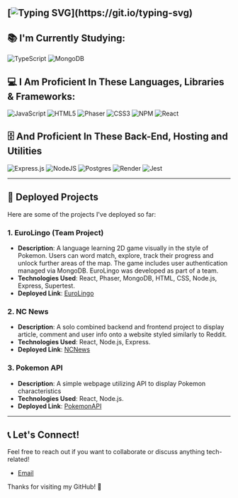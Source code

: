 [![Typing SVG](https://readme-typing-svg.demolab.com/?lines=Hello+I'm+Peter;Find+Out+About+Me+Below!)](https://git.io/typing-svg)
---

## 📚 I'm Currently Studying:

![TypeScript](https://img.shields.io/badge/typescript-%23323330.svg?style=for-the-badge&logo=typescript&logoColor=%23F7DF1E)
![MongoDB](https://img.shields.io/badge/MongoDB-%23404d59.svg?style=for-the-badge&logo=mongoDB&logoColor=%2361DAFB)

## 💻 I Am Proficient In These Languages, Libraries & Frameworks:

![JavaScript](https://img.shields.io/badge/javascript-%23323330.svg?style=for-the-badge&logo=javascript&logoColor=%23F7DF1E)
![HTML5](https://img.shields.io/badge/html5-%23E34F26.svg?style=for-the-badge&logo=html5&logoColor=white)
![Phaser](https://img.shields.io/badge/Phaser-%23E34F26.svg?style=for-the-badge&logo=phaser&logoColor=white)
![CSS3](https://img.shields.io/badge/css3-%231572B6.svg?style=for-the-badge&logo=css3&logoColor=white)
![NPM](https://img.shields.io/badge/NPM-%23CB3837.svg?style=for-the-badge&logo=npm&logoColor=white)
![React](https://img.shields.io/badge/react-%2320232a.svg?style=for-the-badge&logo=react&logoColor=%2361DAFB)

## 🗄️ **And Proficient In These Back-End, Hosting and Utilities**

![Express.js](https://img.shields.io/badge/express.js-%23404d59.svg?style=for-the-badge&logo=express&logoColor=%2361DAFB)
![NodeJS](https://img.shields.io/badge/node.js-6DA55F?style=for-the-badge&logo=node.js&logoColor=white)
![Postgres](https://img.shields.io/badge/postgres-%23316192.svg?style=for-the-badge&logo=postgresql&logoColor=white)
![Render](https://img.shields.io/badge/Render-%46E3B7.svg?style=for-the-badge&logo=render&logoColor=white)
![Jest](https://img.shields.io/badge/-jest-%23C21325?style=for-the-badge&logo=jest&logoColor=white)

---

## 🚀 Deployed Projects

Here are some of the projects I've deployed so far:

### 1. EuroLingo (Team Project)
- **Description**: A language learning 2D game visually in the style of Pokemon. Users can word match, explore, track their progress and unlock further areas of the map. The game includes user authentication managed via MongoDB. EuroLingo was developed as part of a team.
- **Technologies Used**: React, Phaser, MongoDB, HTML, CSS, Node.js, Express, Supertest.
- **Deployed Link**: [EuroLingo](https://eurolingogame.netlify.app/)

### 2. **NC News**
- **Description**: A solo combined backend and frontend project to display article, comment and user info onto a website styled similarly to Reddit.
- **Technologies Used**: React, Node.js, Express.
- **Deployed Link**: [NCNews](https://pza-ncnews.netlify.app/)

### 3. **Pokemon API**
- **Description**: A simple webpage utilizing API to display Pokemon characteristics 
- **Technologies Used**: React, Node.js.
- **Deployed Link**: [PokemonAPI](https://pza-pokemonapi.netlify.app/)

---

## 📞 Let's Connect!

Feel free to reach out if you want to collaborate or discuss anything tech-related!

- [Email](mailto:peterzaustin@icloud.com)

Thanks for visiting my GitHub! 🚀



